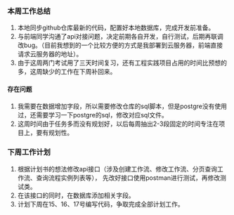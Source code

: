 ### 本周工作总结

1. 本地同步github仓库最新的代码，配置好本地数据库，完成开发前准备。
2. 与前端同学沟通了api对接问题，决定前期各自开发，自行测试，后期再联调改bug。（目前我想到的一个比较方便的方式是我部署到云服务器，前端直接请求云服务器的地址）。
3. 由于这周两门考试用了三天时间复习，还有工程实践项目占用的时间比预想的多，这周缺少的工作在下周补回来。

#### 存在问题

1. 我需要在数据增加字段，所以需要修改仓库的sql脚本，但是postgre没有使用过，还需要学习一下postgre的sql，修改对应sql文件。
2. 这周时间由于任务多而没有规划好，以后每周抽出2-3段固定的时间专注在项目上，要有规划性。


### 下周工作计划

1. 根据计划书的想法修改api接口（涉及创建工作流、修改工作流、分页查询工作流、查询流程实例列表等），
先改好接口使用postman进行测试，再修改测试类。
2. 在该接口的同时，在数据库添加相关字段。
3. 计划下周在15、16、17号编写代码，争取完成全部计划工作。